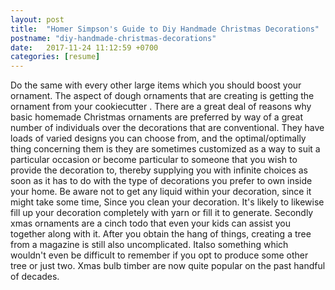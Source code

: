```yaml
---
layout: post
title:  "Homer Simpson's Guide to Diy Handmade Christmas Decorations"
postname: "diy-handmade-christmas-decorations"
date:   2017-11-24 11:12:59 +0700
categories: [resume]
---
```

Do the same with every other large items which you should boost your ornament. The aspect of dough ornaments that are creating is getting the ornament from your cookiecutter . There are a great deal of reasons why basic homemade Christmas ornaments are preferred by way of a great number of individuals over the decorations that are conventional. They have loads of varied designs you can choose from, and the optimal/optimally thing concerning them is they are sometimes customized as a way to suit a particular occasion or become particular to someone that you wish to provide the decoration to, thereby supplying you with infinite choices as soon as it has to do with the type of decorations you prefer to own inside your home. Be aware not to get any liquid within your decoration, since it might take some time, Since you clean your decoration. It's likely to likewise fill up your decoration completely with yarn or fill it to generate. Secondly xmas ornaments are a cinch todo that even your kids can assist you together along with it. After you obtain the hang of things, creating a tree from a magazine is still also uncomplicated. Italso something which wouldn't even be difficult to remember if you opt to produce some other tree or just two. Xmas bulb timber are now quite popular on the past handful of decades.
